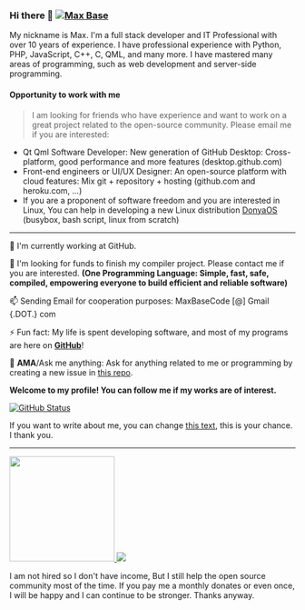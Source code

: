 ### Hi there 👋 <a href="https://github.com/BaseMax?tab=repositories"><img src="https://camo.githubusercontent.com/af26ad02eaecd4ed6bc549d026874e4c722721ef/68747470733a2f2f6b6f6d617265762e636f6d2f67687076632f3f757365726e616d653d626173656d6178" alt="Max Base"></a>

My nickname is Max. I'm a full stack developer and IT Professional with over 10 years of experience. I have professional experience with Python, PHP, JavaScript, C++, C, QML, and many more. I have mastered many areas of programming, such as web development and server-side programming.

#### Opportunity to work with me

> I am looking for friends who have experience and want to work on a great project related to the open-source community. Please email me if you are interested:

- Qt Qml Software Developer: New generation of GitHub Desktop: Cross-platform,  good performance and more features (desktop.github.com)
- Front-end engineers or UI/UX Designer: An open-source platform with cloud features: Mix git + repository + hosting (github.com and heroku.com, ...)
- If you are a proponent of software freedom and you are interested in Linux, You can help in developing a new Linux distribution [DonyaOS](https://github.com/DonyaOS/Donya) (busybox, bash script, linux from scratch)

---------

 🔭 I'm currently working at GitHub.

 👯 I'm looking for funds to finish my compiler project. Please contact me if you are interested. **(One Programming Language: Simple, fast, safe, compiled, empowering everyone to build efficient and reliable software)**

 📫 Sending Email for cooperation purposes: MaxBaseCode [@] Gmail {.DOT.} com

 ⚡ Fun fact: My life is spent developing software, and most of my programs are here on [**GitHub**](https://github.com/BaseMax?tab=repositories)!
 
 💬 **AMA**/Ask me anything: Ask for anything related to me or programming by creating a new issue in [this repo](https://github.com/BaseMax/BaseMax/issues/new?assignees=&labels=question&template=custom.md&title=Question%3A+%5BYour-Title%5D).

**Welcome to my profile! You can follow me if my works are of interest.**

[![GitHub Status](https://github-readme-stats.vercel.app/api?username=BaseMax&show_icons=true&include_all_commits=true&count_private=true)](https://maxbase.org)

If you want to write about me, you can change [this text](https://github.com/BaseMax/BaseMax), this is your chance. I thank you.

--------

<a target="_blank" href="https://www.paypal.com/donate/?cmd=_donations&business=maxbasecode@gmail.com&currency_code=USD&source=url&item_name=Donate:+Supporting+my+open+source+activities+GitHub.com/basemax&item_number=GitHub,+Inc">
<img width="185" src="https://raw.githubusercontent.com/BaseMax/BaseMax/master/paypal.png"> <img src="https://raw.githubusercontent.com/BaseMax/BaseMax/master/donate.gif">
</a>

I am not hired so I don't have income, But I still help the open source community most of the time.
If you pay me a monthly donates or even once, I will be happy and I can continue to be stronger. Thanks anyway.

<!--
You found a secret! BaseMax/BaseMax is a ✨special ✨ repository that you can use to add a README.md to your GitHub profile. Make sure it’s public and initialize it with a README to get started.

New BaseMax/BaseMax is now a special repository: its README.md will appear on your profile! Send feedback. 

**BaseMax/basemax** is a ✨ _special_ ✨ repository because its `README.md` (this file) appears on your GitHub profile.

Here are some ideas to get you started:

- 🔭 I’m currently working on ...
- 🌱 I’m currently learning ...
- 👯 I’m looking to collaborate on ...
- 🤔 I’m looking for help with ...
- 💬 Ask me about ...J
- 📫 How to reach me: ...
- 😄 Pronouns: ...
- ⚡ Fun fact: ...
-->
